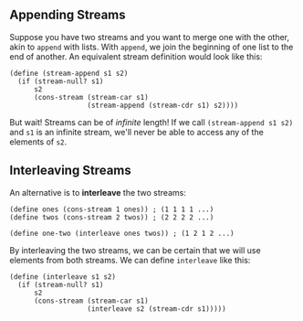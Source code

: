 ## Appending Streams

<!--
![](http://upload.wikimedia.org/wikipedia/en/e/e8/Escher_Waterfall.jpg)
-->

Suppose you have two streams and you want to merge one with the other, akin to
`append` with lists. With `append`, we join the beginning of one list
to the end of another. An equivalent stream definition would look like this:

```
(define (stream-append s1 s2)
  (if (stream-null? s1)
      s2
      (cons-stream (stream-car s1) 
                   (stream-append (stream-cdr s1) s2))))
```

But wait! Streams can be of *infinite* length! If we call `(stream-append s1 s2)`
and `s1` is an infinite stream, we'll never be able to access any of the elements of
`s2`.

## Interleaving Streams

An alternative is to **interleave** the two streams:

```
(define ones (cons-stream 1 ones)) ; (1 1 1 1 ...)
(define twos (cons-stream 2 twos)) ; (2 2 2 2 ...)

(define one-two (interleave ones twos)) ; (1 2 1 2 ...)
```

By interleaving the two streams, we can be certain that we will use elements
from both streams. We can define `interleave` like this:

```    
(define (interleave s1 s2) 
  (if (stream-null? s1)
      s2
      (cons-stream (stream-car s1)
                   (interleave s2 (stream-cdr s1)))))
```

